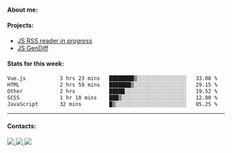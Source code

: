 #### About me:

#### Projects:
- [JS RSS reader *in progress*](https://github.com/GKoil/frontend-project-lvl3)
- [JS GenDiff](https://github.com/GKoil/GenDiff)

#### Stats for this week:
<!--START_SECTION:waka-->

```txt
Vue.js           3 hrs 23 mins   ████████▒░░░░░░░░░░░░░░░░   33.08 %
HTML             2 hrs 59 mins   ███████▒░░░░░░░░░░░░░░░░░   29.15 %
Other            2 hrs           █████░░░░░░░░░░░░░░░░░░░░   19.52 %
SCSS             1 hr 18 mins    ███▒░░░░░░░░░░░░░░░░░░░░░   12.80 %
JavaScript       32 mins         █▒░░░░░░░░░░░░░░░░░░░░░░░   05.25 %
```

<!--END_SECTION:waka-->
---
#### Contacts:

<a target='_blank' title='LinkedIn' href="https://www.linkedin.com/in/gkoil/">
  <img src="https://img.shields.io/badge/LinkedIn-0077B5?style=for-the-badge&logo=linkedin&logoColor=white" />
</a>
<a target='_blank' title='Telegram' href="https://t.me/gkoil">
  <img src="https://img.shields.io/badge/Telegram-2CA5E0?style=for-the-badge&logo=telegram&logoColor=white" />
</a>
<a target='_blank' title='Gmail' href="mailto: gk.grigorev@gmail.com">
  <img src="https://img.shields.io/badge/Gmail-D14836?style=for-the-badge&logo=gmail&logoColor=white" />
</a>

